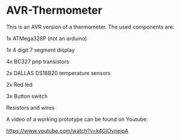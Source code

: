 # AVR-Thermometer

This is an AVR version of a thermometer. The used components are:

1x ATMega328P (not an arduino)

1x 4 digit 7 segment display

4x BC327 pnp transistors

2x DALLAS DS18B20 temperature sensors

2x Red led

3x Button switch

   Resistors and wires
   
   
A video of a working prototype can be found on Youtube:

https://www.youtube.com/watch?v=k4GiOvnejpA
